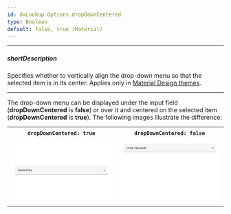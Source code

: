 ```yaml
---
id: dxLookup.Options.dropDownCentered
type: Boolean
default: false, true (Material)
---
```

---
##### shortDescription
Specifies whether to vertically align the drop-down menu so that the selected item is in its center. Applies only in [Material Design themes](/concepts/60%20Themes%20and%20Styles/05%20Predefined%20Themes/00%20Predefined%20Themes.md '/Documentation/Guide/Themes_and_Styles/Predefined_Themes/').

---
The drop-down menu can be displayed under the input field (**dropDownCentered** is **false**) or over it and centered on the selected item (**dropDownCentered** is **true**). The following images illustrate the difference:

<table class="dx-table">
    <tr>
        <th><code>dropDownCentered: true</code></th>
        <th><code>dropDownCentered: false</code></th>
    </tr>
    <tr>
        <td><img src="/images/Lookup/drop-down-centered-true.gif" alt="Lookup with its drop-down menu at the center of the input field" /></td>
        <td><img src="/images/Lookup/drop-down-centered-false.gif" alt="Lookup with its drop-down menu under the input field" /></td>
    </tr>
</table>
